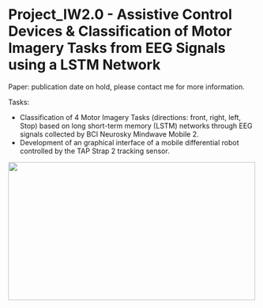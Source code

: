 # Project_IW2.0 - Assistive Control Devices & Classification of Motor Imagery Tasks from EEG Signals using a LSTM Network

Paper: publication date on hold, please contact me for more information.

Tasks: 
- Classification of 4 Motor Imagery Tasks (directions: front, right, left, Stop) based on long short-term memory (LSTM) networks through EEG signals collected by BCI Neurosky Mindwave Mobile 2. 
- Development of an graphical interface of a mobile differential robot controlled by the TAP Strap 2 tracking sensor.
<img src="https://user-images.githubusercontent.com/93708709/222206685-4caf4ebe-581c-42bc-b4a3-11263f635356.png" width="500" height="280">



